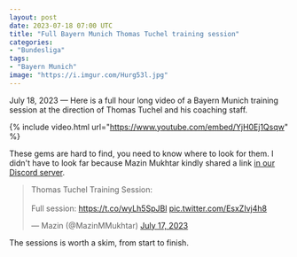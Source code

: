 ```yaml
---
layout: post
date: 2023-07-18 07:00 UTC
title: "Full Bayern Munich Thomas Tuchel training session"
categories:
- "Bundesliga"
tags:
- "Bayern Munich"
image: "https://i.imgur.com/Hurg53l.jpg"
---
```


July 18, 2023 — Here is a full hour long video of a Bayern Munich training session at the direction of Thomas Tuchel and his coaching staff.

{% include video.html url="https://www.youtube.com/embed/YjH0Ej1Qsqw" %} 

These gems are hard to find, you need to know where to look for them. I didn't have to look far because Mazin Mukhtar kindly shared a link [in our Discord server](https://discord.gg/pQuympz34q).

<blockquote class="twitter-tweet"><p lang="en" dir="ltr">Thomas Tuchel Training Session:<br><br>Full session: <a href="https://t.co/wyLh5SpJBl">https://t.co/wyLh5SpJBl</a> <a href="https://t.co/EsxZIvj4h8">pic.twitter.com/EsxZIvj4h8</a></p>&mdash; Mazin (@MazinMMukhtar) <a href="https://twitter.com/MazinMMukhtar/status/1681071807799934976?ref_src=twsrc%5Etfw">July 17, 2023</a></blockquote> <script async src="https://platform.twitter.com/widgets.js" charset="utf-8"></script>

The sessions is worth a skim, from start to finish.
